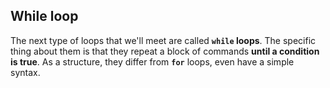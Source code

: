 ## While loop

The next type of loops that we'll meet are called **`while` loops**. The specific thing about them is that they repeat a block of commands **until a condition is true**. As a structure, they differ from **`for`** loops, even have a simple syntax.
